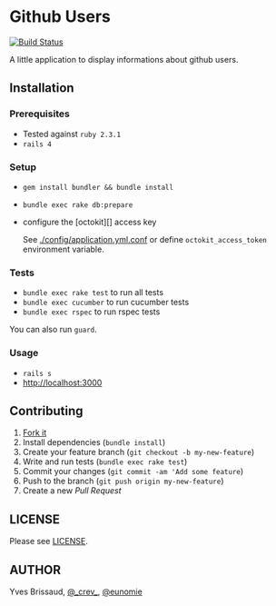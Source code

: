 Github Users
============

[![Build Status](https://travis-ci.org/eunomie/github-users.svg?branch=master)](https://travis-ci.org/eunomie/github-users)

A little application to display informations about github users.

Installation
------------

### Prerequisites

- Tested against `ruby 2.3.1`
- `rails 4`

### Setup

- `gem install bundler && bundle install`
- `bundle exec rake db:prepare`
- configure the [octokit][] access key

  See [./config/application.yml.conf](./config/application.yml.conf) or
  define `octokit_access_token` environment variable.

### Tests

- `bundle exec rake test` to run all tests
- `bundle exec cucumber` to run cucumber tests
- `bundle exec rspec` to run rspec tests

You can also run `guard`.

### Usage

- `rails s`
- [http://localhost:3000](http://localhost:3000)

Contributing
------------

1. [Fork it](https://github.com/eunomie/github-users/fork)
1. Install dependencies (`bundle install`)
1. Create your feature branch (`git checkout -b my-new-feature`)
1. Write and run tests (`bundle exec rake test`)
1. Commit your changes (`git commit -am 'Add some feature`)
1. Push to the branch (`git push origin my-new-feature`)
1. Create a new _Pull Request_

LICENSE
-------

Please see [LICENSE][].

AUTHOR
------

Yves Brissaud, [@\_crev_](https://twitter.com/_crev_), [@eunomie](https://github.com/eunomie)

[LICENSE]: https://github.com/eunomie/github-users/blob/master/LICENSE
